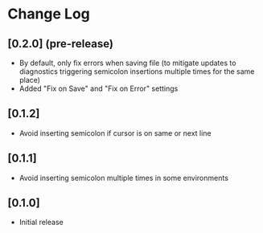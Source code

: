 # Change Log

## [0.2.0] (pre-release)
- By default, only fix errors when saving file (to mitigate updates to diagnostics triggering semicolon insertions multiple times for the same place)
- Added "Fix on Save" and "Fix on Error" settings

## [0.1.2]
- Avoid inserting semicolon if cursor is on same or next line

## [0.1.1]
- Avoid inserting semicolon multiple times in some environments

## [0.1.0]
- Initial release